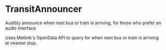 # TransitAnnouncer

Audibly announce when next bus or train is arriving, for those who prefer an audio interface

Uses Metlink's OpenData API to query for when next bus or train is arriving at nearest stop.
